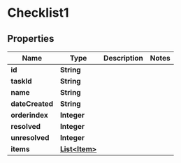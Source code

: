 

# Checklist1


## Properties

| Name | Type | Description | Notes |
|------------ | ------------- | ------------- | -------------|
|**id** | **String** |  |  |
|**taskId** | **String** |  |  |
|**name** | **String** |  |  |
|**dateCreated** | **String** |  |  |
|**orderindex** | **Integer** |  |  |
|**resolved** | **Integer** |  |  |
|**unresolved** | **Integer** |  |  |
|**items** | [**List&lt;Item&gt;**](Item.md) |  |  |



